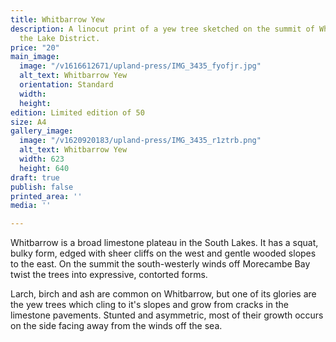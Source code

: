 ```yaml
---
title: Whitbarrow Yew
description: A linocut print of a yew tree sketched on the summit of Whitbarrow in
  the Lake District.
price: "20"
main_image:
  image: "/v1616612671/upland-press/IMG_3435_fyofjr.jpg"
  alt_text: Whitbarrow Yew
  orientation: Standard
  width: 
  height: 
edition: Limited edition of 50
size: A4
gallery_image:
  image: "/v1620920183/upland-press/IMG_3435_r1ztrb.png"
  alt_text: Whitbarrow Yew
  width: 623
  height: 640
draft: true
publish: false
printed_area: ''
media: ''

---
```

Whitbarrow is a broad limestone plateau in the South Lakes. It has a squat, bulky form, edged with sheer cliffs on the west and gentle wooded slopes to the east. On the summit the south-westerly winds off Morecambe Bay twist the trees into expressive, contorted forms.

Larch, birch and ash are common on Whitbarrow, but one of its glories are the yew trees which cling to it's slopes and grow from cracks in the limestone pavements. Stunted and asymmetric, most of their growth occurs on the side facing away from the winds off the sea.